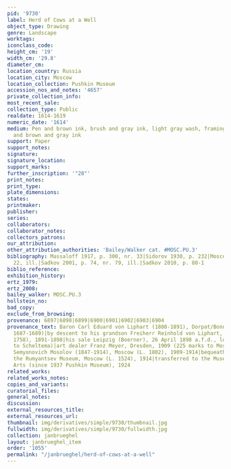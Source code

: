 ```yaml
---
pid: '9730'
label: Herd of Cows at a Well
object_type: Drawing
genre: Landscape
worktags:
iconclass_code:
height_cm: '19'
width_cm: '29.8'
diameter_cm:
location_country: Russia
location_city: Moscow
location_collection: Pushkin Museum
accession_nos_and_notes: '4657'
private_collection_info:
most_recent_sale:
collection_type: Public
realdate: 1614-1619
numeric_date: '1614'
medium: Pen and brown ink, brush and gray ink, light gray wash, framing lines in pen
  and brown and gray ink
support: Paper
support_notes:
signature:
signature_location:
support_marks:
further_inscription: '"28"'
print_notes:
print_type:
plate_dimensions:
states:
printmaker:
publisher:
series:
collaborators:
collaborator_notes:
collectors_patrons:
our_attribution:
other_attribution_authorities: 'Bailey/Walker cat. #MOSC.PU.3'
bibliography: Massaloff 1917, p. 300, nr. 33|Sidorov 1930, p. 232|Moscow 1959, p.
  22, ill.|Sadkov 2001, p. 74, nr. 79, ill.|Sadkov 2010, p. 80-1
biblio_reference:
exhibition_history:
ertz_1979:
ertz_2008:
bailey_walker: MOSC.PU.3
hollstein_no:
bad_copy:
exclude_from_browsing:
provenance: 6897|6898|6899|6900|6901|6902|6903|6904
provenance_text: Baron Carl Eduard von Liphart (1808-1891), Dorpat/Bonn/Florence (L.
  1687-1689)|by descent to his grandson Freiherr Reinhold von Liphart, Dorpat (L.
  1758), 1891-1898|his sale Leipzig (Boerner), 26 April 1898 a.f.d., lot 150 (21 marks
  to Scheltema)|art dealer Franz Meyer, Dresden, 1909 (225 marks to Mosolov)|Nikolay
  Semyonovich Mosolov (1847-1914), Moscow (L. 1802), 1909-1914|bequeathed by him to
  the Rumyantsev Museum, Moscow (L. 1524), 1914|transferred to the Museum of Fine
  Arts (since 1937 Pushkin Museum), 1924
related_works:
related_works_notes:
copies_and_variants:
curatorial_files:
general_notes:
discussion:
external_resources_title:
external_resources_url:
thumbnail: img/derivatives/simple/9730/thumbnail.jpg
fullwidth: img/derivatives/simple/9730/fullwidth.jpg
collection: janbrueghel
layout: janbrueghel_item
order: '1055'
permalink: "/janbrueghel/herd-of-cows-at-a-well"
---
```


